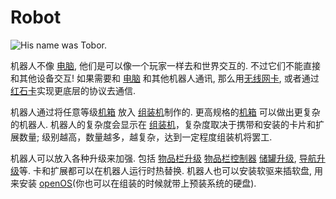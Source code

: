 # Robot

![His name was Tobor.](block:OpenComputers:robot)

机器人不像 [电脑](../general/computer.md), 他们是可以像一个玩家一样去和世界交互的. 不过它们不能直接和其他设备交互! 如果需要和 [电脑](../general/computer.md) 和其他机器人通讯, 那么用[无线网卡](../item/wlanCard.md), 或者通过[红石卡](../item/redstoneCard1.md)实现更底层的协议去通信.

机器人通过将任意等级[机箱](case1.md) 放入 [组装机](assembler.md)制作的. 更高规格的[机箱](case1.md) 可以做出更复杂的机器人. 机器人的复杂度会显示在 [组装机](assembler.md)，复杂度取决于携带和安装的卡片和扩展数量; 级别越高，数量越多，越复杂，达到一定程度组装机将罢工.

机器人可以放入各种升级来加强. 包括 [物品栏升级](../item/inventoryUpgrade.md)  [物品栏控制器](../item/inventoryControllerUpgrade.md)  [储罐升级](../item/tankUpgrade.md), [导航升级](../item/navigationUpgrade.md)等. 卡和扩展都可以在机器人运行时热替换. 机器人也可以安装软驱来插软盘, 用来安装 [openOS](../general/openOS.md)(你也可以在组装的时候就带上预装系统的硬盘). 
